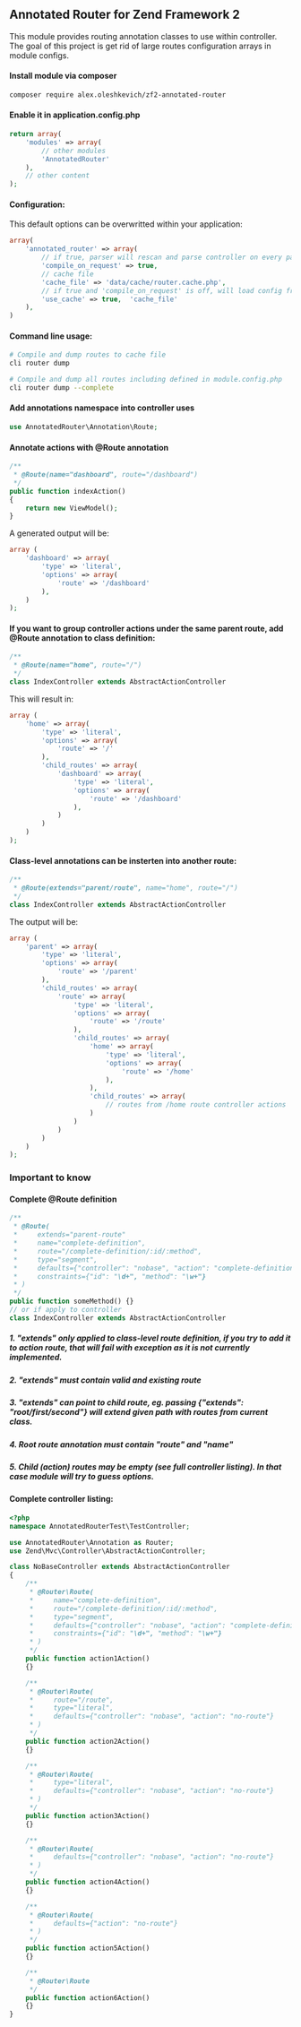 ## Annotated Router for Zend Framework 2

This module provides routing annotation classes to use within controller.
The goal of this project is get rid of large routes configuration arrays in module configs.

#### Install module via composer
```bash
composer require alex.oleshkevich/zf2-annotated-router
```

#### Enable it in application.config.php
```php
return array(
    'modules' => array(
        // other modules
        'AnnotatedRouter'
    ),
    // other content
);
```

#### Configuration:
This default options can be overwritted within your application:
```php
array(
    'annotated_router' => array(
        // if true, parser will rescan and parse controller on every page request
        'compile_on_request' => true, 
        // cache file
        'cache_file' => 'data/cache/router.cache.php', 
        // if true and 'compile_on_request' is off, will load config from
        'use_cache' => true,  'cache_file'
    ),
)
```

#### Command line usage:
```bash
# Compile and dump routes to cache file
cli router dump           

# Compile and dump all routes including defined in module.config.php
cli router dump --complete
```

#### Add annotations namespace into controller uses
```php
use AnnotatedRouter\Annotation\Route;
```

#### Annotate actions with @Route annotation
```php
/**
 * @Route(name="dashboard", route="/dashboard")
 */
public function indexAction()
{
    return new ViewModel();
}
```
A generated output will be:
```php
array (
    'dashboard' => array(
        'type' => 'literal',
        'options' => array(
            'route' => '/dashboard'
        ),
    )
);
```

#### If you want to group controller actions under the same parent route, add @Route annotation to class definition:
```php
/**
 * @Route(name="home", route="/")
 */
class IndexController extends AbstractActionController
```
This will result in:
```php
array (
    'home' => array(
        'type' => 'literal',
        'options' => array(
            'route' => '/'
        ),
        'child_routes' => array(
            'dashboard' => array(
                'type' => 'literal',
                'options' => array(
                    'route' => '/dashboard'
                ),
            )
        )
    )
);
```

#### Class-level annotations can be insterten into another route:
```php
/**
 * @Route(extends="parent/route", name="home", route="/")
 */
class IndexController extends AbstractActionController
```

The output will be:
```php
array (
    'parent' => array(
        'type' => 'literal',
        'options' => array(
            'route' => '/parent'
        ),
        'child_routes' => array(
            'route' => array(
                'type' => 'literal',
                'options' => array(
                    'route' => '/route'
                ),
                'child_routes' => array(
                    'home' => array(
                        'type' => 'literal',
                        'options' => array(
                            'route' => '/home'
                        ),
                    ),
                    'child_routes' => array(
                        // routes from /home route controller actions
                    )
                )
            )
        )
    )
);
```


### Important to know
#### Complete @Route definition
```php
/**
 * @Route(
 *     extends="parent-route"
 *     name="complete-definition",
 *     route="/complete-definition/:id/:method",
 *     type="segment",
 *     defaults={"controller": "nobase", "action": "complete-definition-action"},
 *     constraints={"id": "\d+", "method": "\w+"}
 * )
 */
public function someMethod() {}
// or if apply to controller
class IndexController extends AbstractActionController
```

##### 1. "extends" only applied to class-level route definition, if you try to add it to action route, that will fail with exception as it is not currently implemented.

##### 2. "extends" must contain valid and existing route
##### 3. "extends" can point to child route, eg. passing {"extends": "root/first/second"} will extend given path with routes from current class. 

##### 4. Root route annotation must contain "route" and "name"
##### 5. Child (action) routes may be empty (see full controller listing). In that case module will try to guess options.

#### Complete controller listing:
```php
<?php
namespace AnnotatedRouterTest\TestController;

use AnnotatedRouter\Annotation as Router;
use Zend\Mvc\Controller\AbstractActionController;

class NoBaseController extends AbstractActionController
{
    /**
     * @Router\Route(
     *     name="complete-definition",
     *     route="/complete-definition/:id/:method",
     *     type="segment",
     *     defaults={"controller": "nobase", "action": "complete-definition-action"},
     *     constraints={"id": "\d+", "method": "\w+"}
     * )
     */
    public function action1Action()
    {}

    /**
     * @Router\Route(
     *     route="/route",
     *     type="literal",
     *     defaults={"controller": "nobase", "action": "no-route"}
     * )
     */
    public function action2Action()
    {}

    /**
     * @Router\Route(
     *     type="literal",
     *     defaults={"controller": "nobase", "action": "no-route"}
     * )
     */
    public function action3Action()
    {}

    /**
     * @Router\Route(
     *     defaults={"controller": "nobase", "action": "no-route"}
     * )
     */
    public function action4Action()
    {}

    /**
     * @Router\Route(
     *     defaults={"action": "no-route"}
     * )
     */
    public function action5Action()
    {}

    /**
     * @Router\Route
     */
    public function action6Action()
    {}
}

```


